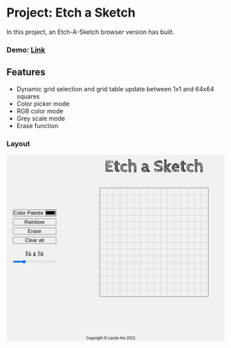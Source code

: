 # **Project: Etch a Sketch**

In this project, an Etch-A-Sketch browser version has built.


### Demo: [Link](https://ev0clu.github.io/etch-a-sketch/)


## Features
- Dynamic grid selection and grid table update between 1x1 and 64x64 squares
- Color picker mode
- RGB color mode
- Grey scale mode
- Erase function

### Layout
![layout picture](https://github.com/ev0clu/etch-a-sketch/blob/main/layout.png?raw=true)
